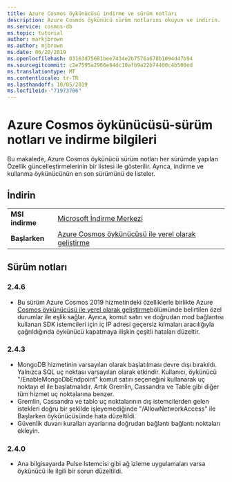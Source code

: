 ```yaml
---
title: Azure Cosmos öykünücüsü indirme ve sürüm notları
description: Azure Cosmos öykünücü sürüm notlarını okuyun ve indirin.
ms.service: cosmos-db
ms.topic: tutorial
author: markjbrown
ms.author: mjbrown
ms.date: 06/20/2019
ms.openlocfilehash: 03163d75681bee7434e2b7576a678b1094d47b94
ms.sourcegitcommit: c2e7595a2966e84dc10afb9a22b74400c4b500ed
ms.translationtype: MT
ms.contentlocale: tr-TR
ms.lasthandoff: 10/05/2019
ms.locfileid: "71973706"
---
```

# <a name="azure-cosmos-emulator---release-notes-and-download-information"></a>Azure Cosmos öykünücüsü-sürüm notları ve indirme bilgileri

Bu makalede, Azure Cosmos öykünücü sürüm notları her sürümde yapılan Özellik güncelleştirmelerinin bir listesi ile gösterilir. Ayrıca, indirme ve kullanma öykünücünün en son sürümünü de listeler.

## <a name="download"></a>İndirin

| | |
|---------|---------|
|**MSI indirme**|[Microsoft İndirme Merkezi](https://aka.ms/cosmosdb-emulator)|
|**Başlarken**|[Azure Cosmos öykünücüsü ile yerel olarak geliştirme](local-emulator.md)|

## <a name="release-notes"></a>Sürüm notları

### <a name="246"></a>2.4.6

- Bu sürüm Azure Cosmos 2019 hizmetindeki özelliklerle birlikte Azure [Cosmos öykünücüsü ile yerel olarak geliştirme](local-emulator.md)bölümünde belirtilen özel durumlar ile eşlik sağlar. Ayrıca, komut satırı ve doğrudan mod bağlantısı kullanan SDK istemcileri için iç IP adresi geçersiz kılmaları aracılığıyla çağrıldığında öykünücü kapatmaya ilişkin çeşitli hataları düzeltir.

### <a name="243"></a>2.4.3

- MongoDB hizmetinin varsayılan olarak başlatılması devre dışı bırakıldı. Yalnızca SQL uç noktası varsayılan olarak etkindir. Kullanıcı, öykünücü "/EnableMongoDbEndpoint" komut satırı seçeneğini kullanarak uç noktayı el ile başlatmalıdır. Artık Gremlin, Cassandra ve Table gibi diğer tüm hizmet uç noktalarına benzer.
- Gremlin, Cassandra ve tablo uç noktalarının dış istemcilerden gelen istekleri doğru bir şekilde işleyemediğinde "/AllowNetworkAccess" ile Başlarken öykünücüsünde hata düzeltildi.
- Güvenlik duvarı kuralları ayarlarına doğrudan bağlantı bağlantı noktaları ekleyin.

### <a name="240"></a>2.4.0

- Ana bilgisayarda Pulse Istemcisi gibi ağ izleme uygulamaları varsa öykünücü ile ilgili bir sorun düzeltildi.
